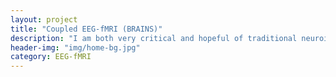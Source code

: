 ```yaml
---
layout: project
title: "Coupled EEG-fMRI (BRAINS)"
description: "I am both very critical and hopeful of traditional neuroimaging techniques, and spend a good chunk of time developing a new generation of analysis methods to couple EEG and fMRI."
header-img: "img/home-bg.jpg"
category: EEG-fMRI
---
```

